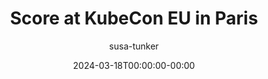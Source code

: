 ---
title: Score at KubeCon EU in Paris
date: 2024-03-18T00:00:00-00:00
draft: false
description: Amidst the flurry of KubeCon preparations, we’ve been working on some exciting updates for Score. Learn more about our latest developments on Project Melody and drop by at our booth to say hi in Paris!
image: 65f8463ea7dc6825efb4fc15_Score at KubeCon in Paris - Score-p-800.jpg
author: susa-tunker
---